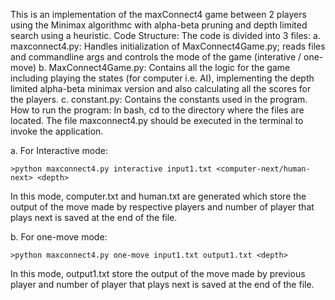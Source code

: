 This is an implementation of the maxConnect4 game between 2 players using the Minimax algorithmc with alpha-beta pruning and depth limited search using a heuristic.
Code Structure:
    The code is divided into 3 files:
     a. maxconnect4.py: Handles initialization of MaxConnect4Game.py; reads files and commandline args and controls the mode of the game (interative / one-move)
     b. MaxConnect4Game.py: Contains all the logic for the game including playing the states (for computer i.e. AI), implementing the depth limited alpha-beta minimax version and also calculating all the scores for the players.
     c. constant.py: Contains the constants used in the program.
How to run the program:
    In bash, cd to the directory where the files are located. The file maxconnect4.py should be executed in the terminal to invoke the application.
    
a. For Interactive mode:
        
    >python maxconnect4.py interactive input1.txt <computer-next/human-next> <depth>
        
In this mode, computer.txt and human.txt are generated which store the output of the move made by respective players and number of player that plays next is saved at the end of the file.
    
b. For one-move mode:
    
    >python maxconnect4.py one-move input1.txt output1.txt <depth>
        
In this mode, output1.txt store the output of the move made by previous player and number of player that plays next is saved at the end of the file.
